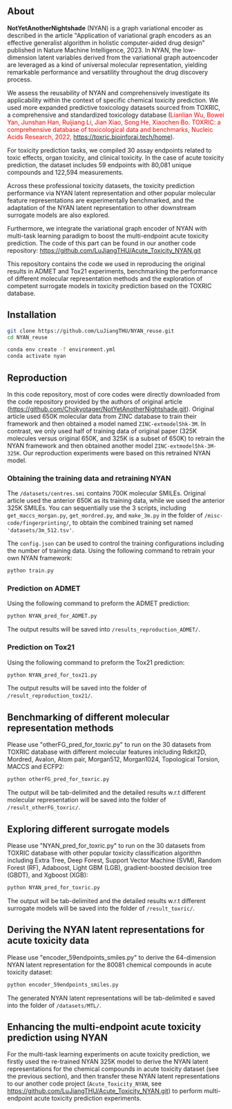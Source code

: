 ## About
**NotYetAnotherNightshade** (NYAN) is a graph variational encoder as described in the article "Application of variational graph encoders as an effective generalist algorithm in holistic computer-aided drug design" published in Nature Machine Intelligence, 2023. In NYAN, the low-dimension latent variables derived from the variational graph autoencoder are leveraged as a kind of universal molecular representation, yielding remarkable performance and versatility throughout the drug discovery process.

We assess the reusability of NYAN and comprehensively investigate its applicability within the context of specific chemical toxicity prediction. We used more expanded predictive toxicology datasets sourced from TOXRIC, a comprehensive and standardized toxicology database (<span style="color:red;">Lianlian Wu, Bowei Yan, Junshan Han, Ruijiang Li, Jian Xiao, Song He, Xiaochen Bo. TOXRIC: a comprehensive database of toxicological data and benchmarks, Nucleic Acids Research, 2022, https://toxric.bioinforai.tech/home</span>).

For toxicity prediction tasks, we compiled 30 assay endpoints related to toxic effects, organ toxicity, and clinical toxicity. In the case of acute toxicity prediction, the dataset includes 59 endpoints with 80,081 unique compounds and 122,594 measurements.

Across these professional toxicity datasets, the toxicity prediction performance via NYAN latent representation and other popular molecular feature representations are experimentally benchmarked, and the adaptation of the NYAN latent representation to other downstream surrogate models are also explored.

Furthermore, we integrate the variational graph encoder of NYAN with multi-task learning paradigm to boost the multi-endpoint acute toxicity prediction. The code of this part can be found in our another code repository: https://github.com/LuJiangTHU/Acute_Toxicity_NYAN.git

This repository contains the code we used in reproducing the original results in ADMET and Tox21 experiments, benchmarking the performance of different molecular representation methods and the exploration of competent surrogate models in toxicity prediction based on the TOXRIC database. 



## Installation
```sh
git clone https://github.com/LuJiangTHU/NYAN_reuse.git
cd NYAN_reuse
```

```sh
conda env create -f environment.yml
conda activate nyan
```


## Reproduction
In this code repository, most of core codes were directly downloaded from the code repository provided by the authors of original article (https://github.com/Chokyotager/NotYetAnotherNightshade.git). Original article used 650K molecular data from ZINC database to train their framework and then obtained a model named `ZINC-extmodel5hk-3M`. In contrast, we only used half of training data of original paper (325K molecules versus original 650K, and 325K is a subset of 650K) to retrain the NYAN framework and then obtained another model `ZINC-extmodel5hk-3M-325K`. Our reproduction experiments were based on this retrained NYAN model.

### Obtaining the training data and retraining NYAN
The `/datasets/centres.smi` contains 700K molecular SMILEs. Original article used the anterior 650K as its training data, while we used the anterior 325K SMILEs. You can sequentially use the 3 scripts, including `get_maccs_morgan.py`, `get_mordred.py`, and `make_3m.py` in the folder of `/misc-code/fingerprinting/`, to obtain the combined training set named `'datasets/3m_512.tsv'`.

The `config.json` can be used to control the training configurations including the number of training data. Using the following command to retrain your own NYAN framework:
```sh
python train.py
```
 
### Prediction on ADMET
Using the following command to preform the ADMET prediction:
```sh
python NYAN_pred_for_ADMET.py
```

The output results will be saved into `/results_reproduction_ADMET/`.

### Prediction on Tox21
Using the following command to preform the Tox21 prediction:
```sh
python NYAN_pred_for_tox21.py
```

The output results will be saved into the folder of `/result_reproduction_tox21/`.

 
## Benchmarking of different molecular representation methods
Please use "otherFG_pred_for_toxric.py" to run on the 30 datasets from TOXRIC database with different molecular features inlcluding Rdkit2D, Mordred, Avalon, Atom pair, Morgan512, Morgan1024, Topological Torsion, MACCS and ECFP2:
```sh
python otherFG_pred_for_toxric.py
```
The output will be tab-delimited and the detailed results w.r.t different molecular representation will be saved into the folder of `/result_otherFG_toxric/`. 

## Exploring different surrogate models
Please use "NYAN_pred_for_toxric.py" to run on the 30 datasets from TOXRIC database with other popular toxicity classification algorithm including Extra Tree, Deep Forest, Support Vector Machine (SVM), Random Forest (RF), Adaboost, Light GBM (LGB), gradient-boosted decision tree (GBDT), and Xgboost (XGB):
```sh
python NYAN_pred_for_toxric.py
```
The output will be tab-delimited and the detailed results w.r.t different surrogate models will be saved into the folder of `/result_toxric/`.

## Deriving the NYAN latent representations for acute toxicity data
Please use "encoder_59endpoints_smiles.py" to derive the 64-dimension NYAN latent representation for the 80081 chemical compounds in acute toxicity dataset:
```sh
python encoder_59endpoints_smiles.py
```
The generated NYAN latent representations will be tab-delimited e saved into the folder of `/datasets/MTL/`.

## Enhancing the multi-endpoint acute toxicity prediction using NYAN
For the multi-task learning experiments on acute toxicity prediction, we firstly used the re-trained NYAN 325K model to derive the NYAN latent representations for the chemical compounds in acute toxicity dataset (see the previous section), and then transfer these NYAN latent representations to our another code project (`Acute_Toxicity_NYAN`, see https://github.com/LuJiangTHU/Acute_Toxicity_NYAN.git) to perform multi-endpoint acute toxicity prediction experiments.



